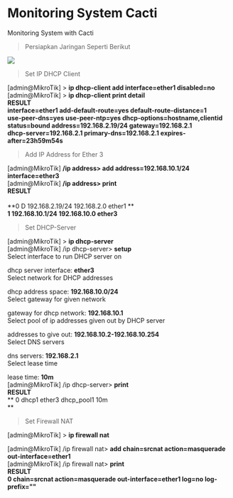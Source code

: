 # Monitoring System Cacti
Monitoring System with Cacti


> Persiapkan Jaringan Seperti Berikut

<img src="https://github.com/latehero/monitoring-system-cacti/blob/master/picture/Screenshot%20from%202018-01-06%2001-27-35.png">



> Set IP DHCP Client

[admin@MikroTik] > **ip dhcp-client add interface=ether1 disabled=no <br>**
[admin@MikroTik] > **ip dhcp-client print detail <br>**
**RESULT** <br>
**interface=ether1 add-default-route=yes default-route-distance=1 <br>
use-peer-dns=yes use-peer-ntp=yes dhcp-options=hostname,clientid <br>
status=bound address=192.168.2.19/24 gateway=192.168.2.1 <br>
dhcp-server=192.168.2.1 primary-dns=192.168.2.1 expires-after=23h59m54s <br>**

> Add IP Address for Ether 3

[admin@MikroTik] **/ip address> add address=192.168.10.1/24 interface=ether3 <br>**
[admin@MikroTik] **/ip address> print <br>**
**RESULT** <br>                
**0 D 192.168.2.19/24    192.168.2.0     ether1 **                            
**1   192.168.10.1/24    192.168.10.0    ether3**
 
 > Set DHCP-Server

[admin@MikroTik] > **ip dhcp-server <br>**
[admin@MikroTik] /ip dhcp-server> **setup <br>**
Select interface to run DHCP server on <br>

dhcp server interface: **ether3 <br>**
Select network for DHCP addresses <br>

dhcp address space: **192.168.10.0/24 <br>**
Select gateway for given network <br>

gateway for dhcp network: **192.168.10.1 <br>**
Select pool of ip addresses given out by DHCP server  <br>

addresses to give out: **192.168.10.2-192.168.10.254 <br>**
Select DNS servers <br>

dns servers: **192.168.2.1 <br>**
Select lease time <br>

lease time: **10m <br>**
[admin@MikroTik] /ip dhcp-server> **print <br>**
**RESULT** <br>
** 0   dhcp1    ether3                        dhcp_pool1       10m <br>**

> Set Firewall NAT

[admin@MikroTik] > **ip firewall nat <br>**

[admin@MikroTik] /ip firewall nat> **add chain=srcnat action=masquerade out-interface=ether1 <br>**
[admin@MikroTik] /ip firewall nat> **print <br>**
**RESULT** <br>
**0    chain=srcnat action=masquerade out-interface=ether1 log=no log-prefix=""**

